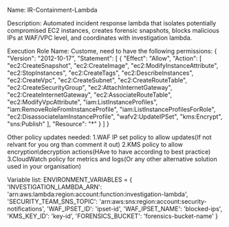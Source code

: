 Name: IR-Containment-Lambda

Description:
Automated incident response lambda that isolates potentially compromised EC2 instances, creates forensic snapshots, blocks malicious IPs at WAF/VPC level, and coordinates with investigation lambda.

Execution Role Name: Custome, need to have the following permissions:
{
    "Version": "2012-10-17",
    "Statement": [
        {
            "Effect": "Allow",
            "Action": [
                "ec2:CreateSnapshot",
                "ec2:CreateImage",
                "ec2:ModifyInstanceAttribute",
                "ec2:StopInstances",
                "ec2:CreateTags",
                "ec2:DescribeInstances",
                "ec2:CreateVpc",
                "ec2:CreateSubnet",
                "ec2:CreateRouteTable",
                "ec2:CreateSecurityGroup",
                "ec2:AttachInternetGateway",
                "ec2:CreateInternetGateway",
                "ec2:AssociateRouteTable",
                "ec2:ModifyVpcAttribute",
                "iam:ListInstanceProfiles",
                "iam:RemoveRoleFromInstanceProfile",
                "iam:ListInstanceProfilesForRole",
                "ec2:DisassociateIamInstanceProfile",
                "wafv2:UpdateIPSet",
                "kms:Encrypt",
                "sns:Publish"
            ],
            "Resource": "*"
        }
    ]
}


Other policy updates needed:
1.WAF IP set policy to allow updates(If not relvant for you org than comment it out)
2.KMS policy to allow encryption\decryption actions(HAve to have according to best practice)
3.CloudWatch policy for metrics and logs(Or any other alternative solution used in your organisation)

Variable list:
ENVIRONMENT_VARIABLES = {
    'INVESTIGATION_LAMBDA_ARN': 'arn:aws:lambda:region:account:function:investigation-lambda',
    'SECURITY_TEAM_SNS_TOPIC': 'arn:aws:sns:region:account:security-notifications',
    'WAF_IPSET_ID': 'ipset-id',
    'WAF_IPSET_NAME': 'blocked-ips',
    'KMS_KEY_ID': 'key-id',
    'FORENSICS_BUCKET': 'forensics-bucket-name'
}


